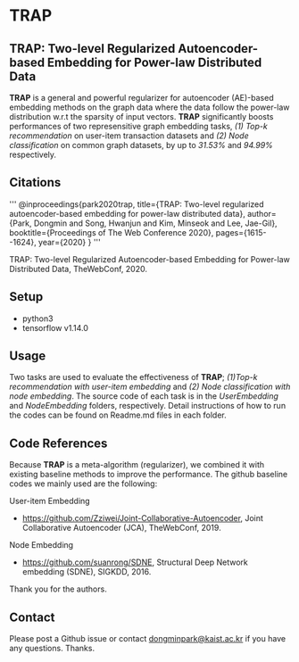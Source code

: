 # TRAP

## TRAP: Two-level Regularized Autoencoder-based Embedding for Power-law Distributed Data

**TRAP** is a general and powerful regularizer for autoencoder (AE)-based embedding methods on the graph data where the data follow the power-law distribution w.r.t the sparsity of input vectors. **TRAP** significantly boosts performances of two represensitive graph embedding tasks, *(1) Top-k recommendation* on user-item transaction datasets and *(2) Node classification* on common graph datasets, by up to *31.53%* and *94.99%* respectively.

## Citations

'''
@inproceedings{park2020trap,
  title={TRAP: Two-level regularized autoencoder-based embedding for power-law distributed data},
  author={Park, Dongmin and Song, Hwanjun and Kim, Minseok and Lee, Jae-Gil},
  booktitle={Proceedings of The Web Conference 2020},
  pages={1615--1624},
  year={2020}
}
'''

TRAP: Two-level Regularized Autoencoder-based Embedding for Power-law Distributed Data, TheWebConf, 2020.

## Setup

- python3
- tensorflow v1.14.0

## Usage

Two tasks are used to evaluate the effectiveness of **TRAP**; *(1)Top-k recommendation with user-item embedding* and *(2) Node classification with node embedding*. The source code of each task is in the *UserEmbedding* and *NodeEmbedding* folders, respectively. Detail instructions of how to run the codes can be found on Readme.md files in each folder.

## Code References

Because **TRAP** is a meta-algorithm (regularizer), we combined it with existing baseline methods to improve the performance. The github baseline codes we mainly used are the following:

User-item Embedding
- https://github.com/Zziwei/Joint-Collaborative-Autoencoder, Joint Collaborative Autoencoder (JCA), TheWebConf, 2019. 

Node Embedding
- https://github.com/suanrong/SDNE, Structural Deep Network embedding (SDNE), SIGKDD, 2016.

Thank you for the authors.

## Contact

Please post a Github issue or contact dongminpark@kaist.ac.kr if you have any questions. Thanks.
